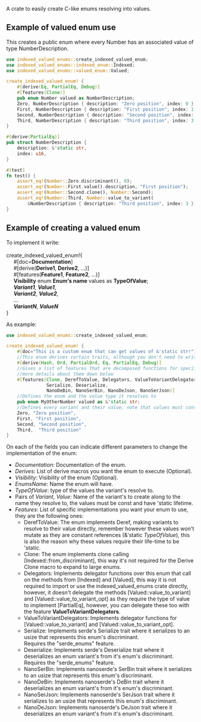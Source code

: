 A crate to easily create C-like enums resolving into values.

## Example of valued enum use
This creates a public enum where every Number has an associated value of type NumberDescription.
```rust
use indexed_valued_enums::create_indexed_valued_enum;
use indexed_valued_enums::indexed_enum::Indexed;
use indexed_valued_enums::valued_enum::Valued;

create_indexed_valued_enum! {
    #[derive(Eq, PartialEq, Debug)]
    #[features(Clone)]
    pub enum Number valued as NumberDescription;
    Zero, NumberDescription { description: "Zero position", index: 0 },
    First, NumberDescription { description: "First position", index: 1 },
    Second, NumberDescription { description: "Second position", index: 2 },
    Third, NumberDescription { description: "Third position", index: 3 }
}

#[derive(PartialEq)]
pub struct NumberDescription {
    description: &'static str,
    index: u16,
}

#[test]
fn test() {
    assert_eq!(Number::Zero.discriminant(), 0);
    assert_eq!(Number::First.value().description, "First position");
    assert_eq!(Number::Second.clone(), Number::Second);
    assert_eq!(Number::Third, Number::value_to_variant(
        &NumberDescription { description: "Third position", index: 3 }));
}
```
## Example of creating a valued enum
To implement it write:
<br><br>
create_indexed_valued_enum!{ <br>
&nbsp;&nbsp;&nbsp;&nbsp;	#\[doc=**Documentation**] <br>
&nbsp;&nbsp;&nbsp;&nbsp;	#[derive(**Derive1**, **Derive2**, ...)] <br>
&nbsp;&nbsp;&nbsp;&nbsp;	#[features(**Feature1**, **Feature2**, ...)] <br>
&nbsp;&nbsp;&nbsp;&nbsp;	**Visibility** enum **Enum's name** values as **TypeOfValue**; <br>
&nbsp;&nbsp;&nbsp;&nbsp;	***Variant1***, ***Value1***,<br>
&nbsp;&nbsp;&nbsp;&nbsp;	***Variant2***, ***Value2***,<br>
&nbsp;&nbsp;&nbsp;&nbsp;	...<br>
&nbsp;&nbsp;&nbsp;&nbsp;	***VariantN***, ***ValueN***<br>
}

As example:

```rust
use indexed_valued_enums::create_indexed_valued_enum;

create_indexed_valued_enum! {
    #[doc="This is a custom enum that can get values of &'static str!"]
    //This enum derives certain traits, although you don't need to write this
    #[derive(Hash, Ord, PartialOrd, Eq, PartialEq, Debug)]
    //Gives a list of features that are decomposed functions for specific behaviours, you have
    //more details about them down below
    #[features(Clone, DerefToValue, Delegators, ValueToVariantDelegators,
               Serialize, Deserialize,
               NanoDeBin, NanoSerBin, NanoDeJson, NanoSerJson)]
    //Defines the enum and the value type it resolves to
    pub enum MyOtherNumber valued as &'static str;
    //Defines every variant and their value, note that values must constant and have 'static lifetime
    Zero, "Zero position",
    First, "First position",
    Second, "Second position",
    Third,  "Third position"
}
```

On each of the fields you can indicate different parameters to change the implementation of the
enum:

* *Documentation*: Documentation of the enum.
* *Derives*: List of derive macros you want the enum to execute (Optional).
* *Visibility*: Visibility of the enum (Optional).
* *EnumsName*: Name the enum will have.
* *TypeOfValue*: type of the values the variant's resolve to.
* Pairs of *Variant, Value*: Name of the variant's to create along to the name they resolve to,
                             the values must be const and have 'static lifetime.
* *Features*: List of specific implementations you want your enum to use, they are the following ones:
    * DerefToValue: The enum implements Deref, making variants to resolve to their value
                    directly, remember however these values won't mutate as they are constant
                    references (&'static *TypeOfValue*), this is also the reason why these
                    values require their life-time to be 'static.
    * Clone: The enum implements clone calling [Indexed::from_discriminant], this way it's not
             required for the Derive Clone macro to expand to large enums.
    * Delegators: Implements delegator functions over this enum that call on the methods from
                 [Indexed] and [Valued], this way it is not required to import or use the
                 indexed_valued_enums crate directly, however, it doesn't delegate the methods
                 [Valued::value_to_variant] and [Valued::value_to_variant_opt] as they
                 require the type of value to implement [PartialEq], however, you can delegate
                 these too with the feature **ValueToVariantDelegators**.
    * ValueToVariantDelegators: Implements delegator functions for [Valued::value_to_variant]
                                and [Valued::value_to_variant_opt].
    * Serialize: Implements serde's Serialize trait where it serializes to an usize that
                 represents this enum's discriminant. <br>
                 Requires the "serde_enums" feature.
    * Deserialize: Implements serde's Deserialize trait where it deserializes an enum variant's
                   from it's enum's discriminant. <br>
                   Requires the "serde_enums" feature.
    * NanoSerBin: Implements nanoserde's SerBin trait where it serializes to an usize that
                  represents this enum's discriminant.
    * NanoDeBin: Implements nanoserde's DeBin trait where it deserializes an enum variant's
                 from it's enum's discriminant.
    * NanoSerJson: Implements nanoserde's SerJson trait where it serializes to an usize that
                  represents this enum's discriminant.
    * NanoDeJson: Implements nanoserde's DeJson trait where it deserializes an enum variant's
                 from it's enum's discriminant.